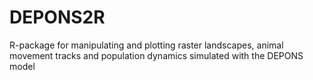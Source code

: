 # DEPONS2R
R-package for manipulating and plotting raster landscapes, animal movement tracks and population dynamics simulated with the DEPONS model
